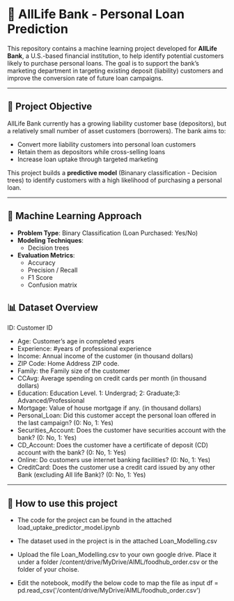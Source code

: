 # 🏦 AllLife Bank - Personal Loan Prediction

This repository contains a machine learning project developed for **AllLife Bank**, a U.S.-based financial institution, to help identify potential customers likely to purchase personal loans. 
The goal is to support the bank’s marketing department in targeting existing deposit (liability) customers and improve the conversion rate of future loan campaigns.

---

## 📌 Project Objective

AllLife Bank currently has a growing liability customer base (depositors), but a relatively small number of asset customers (borrowers). The bank aims to:

- Convert more liability customers into personal loan customers
- Retain them as depositors while cross-selling loans
- Increase loan uptake through targeted marketing

This project builds a **predictive model** (Binanary classification - Decision trees) to identify customers with a high likelihood of purchasing a personal loan.

---

## 🧠 Machine Learning Approach

- **Problem Type**: Binary Classification (Loan Purchased: Yes/No)
- **Modeling Techniques**:
  - Decision trees
- **Evaluation Metrics**:
  - Accuracy
  - Precision / Recall
  - F1 Score
  - Confusion matrix

## 📊 Dataset Overview

ID: Customer ID
  - Age: Customer’s age in completed years
  - Experience: #years of professional experience
  - Income: Annual income of the customer (in thousand dollars)
  - ZIP Code: Home Address ZIP code.
  - Family: the Family size of the customer
  - CCAvg: Average spending on credit cards per month (in thousand dollars)
  - Education: Education Level. 1: Undergrad; 2: Graduate;3: Advanced/Professional
  - Mortgage: Value of house mortgage if any. (in thousand dollars)
  - Personal_Loan: Did this customer accept the personal loan offered in the last campaign? (0: No, 1: Yes)
  - Securities_Account: Does the customer have securities account with the bank? (0: No, 1: Yes)
  - CD_Account: Does the customer have a certificate of deposit (CD) account with the bank? (0: No, 1: Yes)
  - Online: Do customers use internet banking facilities? (0: No, 1: Yes)
  - CreditCard: Does the customer use a credit card issued by any other Bank (excluding All life Bank)? (0: No, 1: Yes)

---

## 📁 How to use this project

  - The code for the project can be found in the attached load_uptake_predictor_model.ipynb

  - The dataset used in the project is in the attached Loan_Modelling.csv

  - Upload the file Loan_Modelling.csv to your own google drive.  Place it under a folder /content/drive/MyDrive/AIML/foodhub_order.csv or the folder of your choise.
  - Edit the notebook, modify the below code to map the file as input df = pd.read_csv('/content/drive/MyDrive/AIML/foodhub_order.csv')

